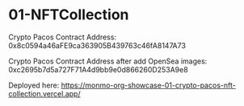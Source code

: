 # 01-NFTCollection

Crypto Pacos Contract Address: 0x8c0594a46aFE9ca363905B439763c46fA8147A73

Crypto Pacos Contract Address after add OpenSea images: 0xc2695b7d5a727F71A4d9bb9e0d866260D253A9e8
 
Deployed here: https://monmo-org-showcase-01-crypto-pacos-nft-collection.vercel.app/